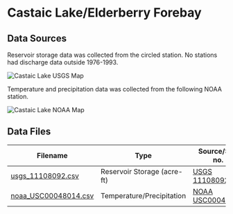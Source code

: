 # Castaic Lake/Elderberry Forebay

## Data Sources

Reservoir storage data was collected from the circled station. No stations had discharge data outside 1976-1993.

![Castaic Lake USGS Map](images/castaic_lake_usgs_map.png)

Temperature and precipitation data was collected from the following NOAA station.

![Castaic Lake NOAA Map](images/castaic_lake_noaa_map.png)

## Data Files

| Filename                                     | Type                        | Source/Site no.                                                                                        | Start Date | End Date   |
| -------------------------------------------- | --------------------------- | ------------------------------------------------------------------------------------------------------ | ---------- | ---------- |
| [usgs_11108092.csv](usgs_11108092.csv)       | Reservoir Storage (acre-ft) | [USGS 11108092](https://waterdata.usgs.gov/nwis/dv?referred_module=sw&site_no=11108092)                | 1995-10-01 | 2017-09-30 |
| [noaa_USC00048014.csv](noaa_USC00048014.csv) | Temperature/Precipitation   | [NOAA USC00048014](https://www.ncdc.noaa.gov/cdo-web/datasets/GHCND/stations/GHCND:USC00048014/detail) | 1918-07-01 | 2018-07-22 |